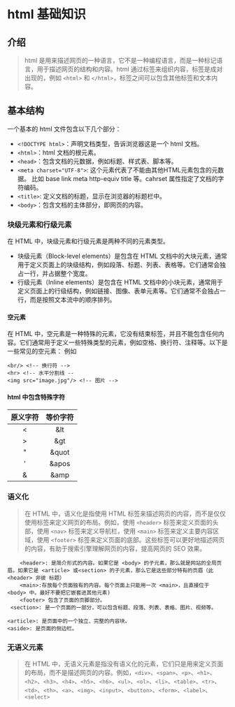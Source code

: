 <!--
 * @Descripttion: 
 * @Author: voanit
 * @Date: 2024-08-16 19:16:02
 * @LastEditors: voanit
 * @LastEditTime: 2024-08-16 20:19:19
-->
# html 基础知识

## 介绍

>html 是用来描述网页的一种语言，它不是一种编程语言，而是一种标记语言，用于描述网页的结构和内容。html 通过标签来组织内容，标签是成对出现的，例如 `<html>` 和 `</html>`，标签之间可以包含其他标签和文本内容。

## 基本结构

一个基本的 html 文件包含以下几个部分：

- `<!DOCTYPE html>`：声明文档类型，告诉浏览器这是一个 html 文档。
- `<html>`：html 文档的根元素。
- `<head>`：包含文档的元数据，例如标题、样式表、脚本等。
- `<meta charset="UTF-8">`: 这个元素代表了不能由其他HTML元素包含的元数据。 比如 base link meta http-equiv title 等。cahrset 属性指定了文档的字符编码。
- `<title>`: 定义文档的标题，显示在浏览器的标题栏中。
- `<body>`：包含文档的主体部分，即网页的内容。

### 块级元素和行级元素
在 HTML 中，块级元素和行级元素是两种不同的元素类型。
- 块级元素（Block-level elements）是包含在 HTML 文档中的大块元素，通常用于定义页面上的块级结构，例如段落、标题、列表、表格等。它们通常会独占一行，并占据整个宽度。
- 行级元素（Inline elements）是包含在 HTML 文档中的小块元素，通常用于定义页面上的行级结构，例如链接、图像、表单元素等。它们通常不会独占一行，而是按照文本流中的顺序排列。

#### 空元素
在 HTML 中，空元素是一种特殊的元素，它没有结束标签，并且不能包含任何内容。它们通常用于定义一些特殊类型的元素，例如空格、换行符、注释等。以下是一些常见的空元素：
例如
```
<br/> <!-- 换行符 -->
<hr> <!-- 水平分割线 --
<img src="image.jpg"/> <!-- 图片 -->
```
#### html 中包含特殊字符
| 原义字符 | 等价字符  |
|:----:|:-----:|
|  <   |  &lt  |
|  >   |  &gt  |
|  "   | &quot |
|  '   | &apos |
|  &   | &amp  |

### 语义化

>在 HTML 中，语义化是指使用 HTML 标签来描述网页的内容，而不是仅仅使用标签来定义网页的布局。例如，使用 `<header>` 标签来定义页面的头部，使用 `<nav>` 标签来定义导航栏，使用 `<main>` 标签来定义主要内容区域，使用 `<footer>` 标签来定义页面的底部。这些标签可以更好地描述网页的内容，有助于搜索引擎理解网页的内容，提高网页的 SEO 效果。

```
    <header>: 是简介形式的内容。如果它是 <body> 的子元素，那么就是网站的全局页眉。如果它是 <article> 或<section> 的子元素，那么它是这些部分特有的页眉（此 <header> 非彼 标题）
    <main>:存放每个页面独有的内容。每个页面上只能用一次 <main>，且直接位于 <body> 中。最好不要把它嵌套进其他元素)
    <footer> 包含了页面的页脚部分。
 <section>: 是一个页面的一部分，可以包含标题、段落、列表、表格、图片、视频等。
            
<article>: 是页面中的一个独立、完整的内容块。
<aside>: 是页面的侧边栏。
```

### 无语义元素

>在 HTML 中，无语义元素是指没有语义化的元素，它们只是用来定义页面的布局，而不是描述网页的内容。例如，`<div>`、`<span>`、`<p>`、`<h1>`、`<h2>`、`<h3>`、`<h4>`、`<h5>`、`<h6>`、`<ul>`、`<ol>`、`<li>`、`<table>`、`<tr>`、`<td>`、`<th>`、`<a>`、`<img>`、`<input>`、`<button>`、`<form>`、`<label>`、`<select>`
